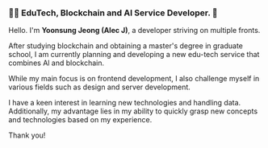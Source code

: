 ### 👨‍💻 EduTech, Blockchain and AI Service Developer. 👋

Hello. I'm **Yoonsung Jeong (Alec J)**, a developer striving on multiple fronts.

After studying blockchain and obtaining a master's degree in graduate school, I am currently planning and developing a new edu-tech service that combines Al and blockchain.

While my main focus is on frontend development, I also challenge myself in various fields such as design and server development.

I have a keen interest in learning new technologies and handling data. Additionally, my advantage lies in my ability to quickly grasp new concepts and technologies based on my experience.

Thank you!
